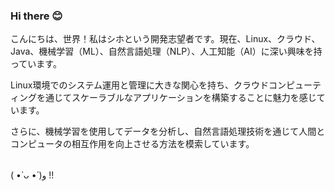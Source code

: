 ### Hi there 😊

<!--
**KitsuneSiho/KitsuneSiho** is a ✨ _special_ ✨ repository because its `README.md` (this file) appears on your GitHub profile.

Here are some ideas to get you started:

- 🔭 I’m currently working on ...
- 🌱 I’m currently learning ...
- 👯 I’m looking to collaborate on ...
- 🤔 I’m looking for help with ...
- 💬 Ask me about ...
- 📫 How to reach me: ...
- 😄 Pronouns: ...
- ⚡ Fun fact: ...
-->
             
こんにちは、世界！私はシホという開発志望者です。現在、Linux、クラウド、Java、機械学習（ML）、自然言語処理（NLP）、人工知能（AI）に深い興味を持っています。<br>

Linux環境でのシステム運用と管理に大きな関心を持ち、クラウドコンピューティングを通じてスケーラブルなアプリケーションを構築することに魅力を感じています。<br>

さらに、機械学習を使用してデータを分析し、自然言語処理技術を通じて人間とコンピュータの相互作用を向上させる方法を模索しています。<br><br>

( •̀ ᴗ •́ )و !!
